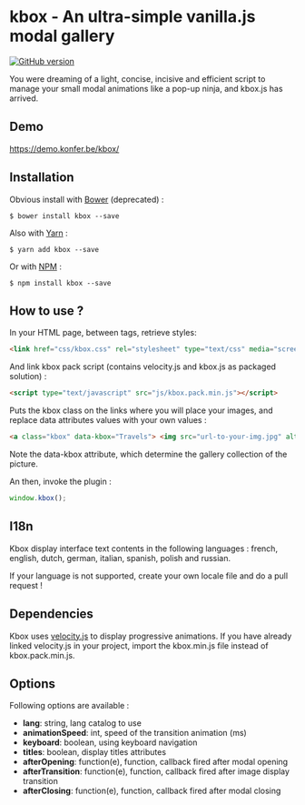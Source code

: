 # kbox - An ultra-simple vanilla.js modal gallery

[![GitHub version](https://badge.fury.io/gh/e-lLess%2Fkslider.svg)](https://badge.fury.io/gh/e-lLess%2Fkslider)

You were dreaming of a light, concise, incisive and efficient script to manage your small modal animations like a pop-up ninja, and kbox.js has arrived.
        
## Demo

https://demo.konfer.be/kbox/

## Installation

Obvious install with [Bower](http://bower.io) (deprecated) :

`$ bower install kbox --save`

Also with [Yarn](https://yarnpkg.com/lang/en/) :

`$ yarn add kbox --save`

Or with [NPM](https://www.npmjs.com/) :

`$ npm install kbox --save`

## How to use ?

In your HTML page, between <head> tags, retrieve styles:

``` html 
<link href="css/kbox.css" rel="stylesheet" type="text/css" media="screen" />
```

And link kbox pack script (contains velocity.js and kbox.js as packaged solution) :

``` html 
<script type="text/javascript" src="js/kbox.pack.min.js"></script>
```

Puts the kbox class on the links where you will place your images, and replace data attributes values with your own values :

``` html 
<a class="kbox" data-kbox="Travels"> <img src="url-to-your-img.jpg" alt="" /> <a>
```

Note the data-kbox attribute, which determine the gallery collection of the picture.
 
An then, invoke the plugin :

``` javascript
window.kbox();
```

## I18n

Kbox display interface text contents in the following languages : french, english, dutch, german, italian, spanish, polish and russian. 

If your language is not supported, create your own locale file and do a pull request !
    
## Dependencies 

Kbox uses [velocity.js](http://velocityjs.org/) to display progressive animations. If you have already linked velocity.js in your project, import the kbox.min.js file instead of kbox.pack.min.js. 

## Options

Following options are available :

* **lang**: string, lang catalog to use
* **animationSpeed**: int, speed of the transition animation (ms)
* **keyboard**: boolean, using keyboard navigation
* **titles**: boolean, display titles attributes
* **afterOpening**: function(e), function, callback fired after modal opening
* **afterTransition**: function(e), function, callback fired after image display transition
* **afterClosing**: function(e), function, callback fired after modal closing
          
